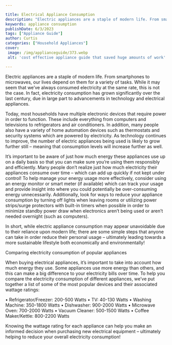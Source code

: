 ```yaml
---

title: Electrical Appliance Consumption
description: "Electric appliances are a staple of modern life. From smartphones to microwaves, our lives depend on them for a variety of tasks. ...get the full scoop"
keywords: appliance consumption
publishDate: 6/3/2023
tags: ["Appliance Guide"]
author: Curtis
categories: ["Household Appliances"]
cover: 
 image: /img/applianceguide/373.webp
 alt: 'cost effective appliance guide that saved huge amounts of work'

---
```


Electric appliances are a staple of modern life. From smartphones to microwaves, our lives depend on them for a variety of tasks. While it may seem that we’ve always consumed electricity at the same rate, this is not the case. In fact, electricity consumption has grown significantly over the last century, due in large part to advancements in technology and electrical appliances.

Today, most households have multiple electronic devices that require power in order to function. These include everything from computers and televisions to refrigerators and air conditioners. In addition, many people also have a variety of home automation devices such as thermostats and security systems which are powered by electricity. As technology continues to improve, the number of electric appliances being used is likely to grow further still – meaning that consumption levels will increase further as well.

It’s important to be aware of just how much energy these appliances use up on a daily basis so that you can make sure you’re using them responsibly and efficiently. Many people don’t realize just how much electricity their appliances consume over time – which can add up quickly if not kept under control! To help manage your energy usage more effectively, consider using an energy monitor or smart meter (if available) which can track your usage and provide insight into where you could potentially be over-consuming energy unnecessarily. Additionally, look for ways to reduce your appliance consumption by turning off lights when leaving rooms or utilizing power strips/surge protectors with built-in timers when possible in order to minimize standby power draw when electronics aren’t being used or aren’t needed overnight (such as computers).

In short, while electric appliance consumption may appear unavoidable due to their reliance upon modern life; there are some simple steps that anyone can take in order reduce their personal usage – ultimately leading towards a more sustainable lifestyle both economically and environmentally!

Comparing electricity consumption of popular appliances

When buying electrical appliances, it’s important to take into account how much energy they use. Some appliances use more energy than others, and this can make a big difference to your electricity bills over time. To help you compare the electricity consumption of different appliances, we’ve put together a list of some of the most popular devices and their associated wattage ratings:

• Refrigerator/Freezer: 200-500 Watts
• TV: 40-130 Watts 
• Washing Machine: 350-1800 Watts 
• Dishwasher: 900-2000 Watts 
• Microwave Oven: 700-2000 Watts 
• Vacuum Cleaner: 500-1500 Watts 
• Coffee Maker/Kettle: 800-2200 Watts 

 Knowing the wattage rating for each appliance can help you make an informed decision when purchasing new electrical equipment – ultimately helping to reduce your overall electricity consumption!
